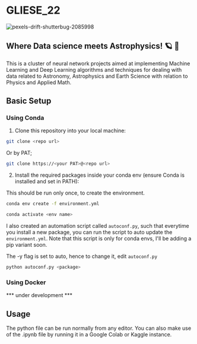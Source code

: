 # GLIESE_22

![pexels-drift-shutterbug-2085998](https://user-images.githubusercontent.com/69007849/208246475-093a974b-03e3-4b14-880f-ff161c19b6a4.jpg) 

## Where Data science meets Astrophysics! :ringed_planet: :rocket:

This is a cluster of neural network projects aimed at implementing Machine Learning and Deep Learning algorithms and techniques for dealing with data related to Astronomy, Astrophysics
and Earth Science with relation to Physics and Applied Math.


## Basic Setup

### Using Conda

1. Clone this repository into your local machine:
```bash
git clone <repo url>
```

Or by PAT;

```bash
git clone https://<your PAT>@<repo url>
```

2. Install the required packages inside your conda env (ensure Conda is installed and set in PATH):

This should be run only once, to create the environment.

```bash
conda env create -f environment.yml

conda activate <env name>
```

I also created an automation script called `autoconf.py`, such that everytime you install a new package, you can run the script to auto update the `environment.yml`. Note that this script is only for conda envs, I'll be adding a pip variant soon.

The -y flag is set to auto, hence to change it, edit `autoconf.py`

```bash
python autoconf.py <package>
```

### Using Docker

*** under development ***

## Usage

The python file can be run normally from any editor. You can also make use of the .ipynb file by running it in a Google Colab or Kaggle instance.





